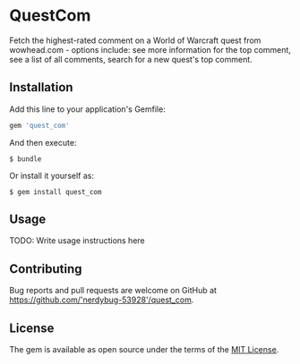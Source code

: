 # QuestCom

Fetch the highest-rated comment on a World of Warcraft quest from wowhead.com - options include: see more information for the top comment, see a list of all comments, search for a new quest's top comment.

## Installation

Add this line to your application's Gemfile:

```ruby
gem 'quest_com'
```

And then execute:

    $ bundle

Or install it yourself as:

    $ gem install quest_com

## Usage

TODO: Write usage instructions here


## Contributing

Bug reports and pull requests are welcome on GitHub at https://github.com/'nerdybug-53928'/quest_com.


## License

The gem is available as open source under the terms of the [MIT License](http://opensource.org/licenses/MIT).
